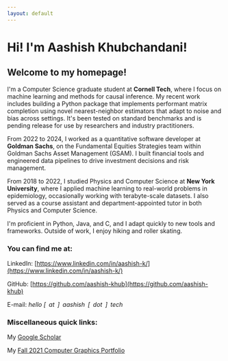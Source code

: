 ```yaml
---
layout: default
---
```

# Hi! I'm Aashish Khubchandani! 

## Welcome to my homepage! 

I'm a Computer Science graduate student at **Cornell Tech**, where I focus on machine learning and methods for causal inference. My recent work includes building a Python package that implements performant matrix completion using novel nearest-neighbor estimators that adapt to noise and bias across settings. It's been tested on standard benchmarks and is pending release for use by researchers and industry practitioners.

From 2022 to 2024, I worked as a quantitative software developer at **Goldman Sachs**, on the Fundamental Equities Strategies team within Goldman Sachs Asset Management (GSAM). I built financial tools and engineered data pipelines to drive investment decisions and risk management.

From 2018 to 2022, I studied Physics and Computer Science at **New York University**, where I applied machine learning to real-world problems in epidemiology, occasionally working with terabyte-scale datasets. I also served as a course assistant and department-appointed tutor in both Physics and Computer Science.

I'm proficient in Python, Java, and C, and I adapt quickly to new tools and frameworks. Outside of work, I enjoy hiking and roller skating. 

### You can find me at:

LinkedIn: [https://www.linkedin.com/in/aashish-k/](https://www.linkedin.com/in/aashish-k/)

GitHub: [https://github.com/aashish-khub](https://github.com/aashish-khub)

E-mail: *hello [ at ] aashish [ dot ] tech*

### Miscellaneous quick links:

My [Google Scholar](https://scholar.google.com/citations?hl=en&user=ZwIG3Z0AAAAJ&view_op=list_works&sortby=pubdate)

My [Fall 2021 Computer Graphics Portfolio](https://aashish-khub.github.io/graphics/graphics_home.html)